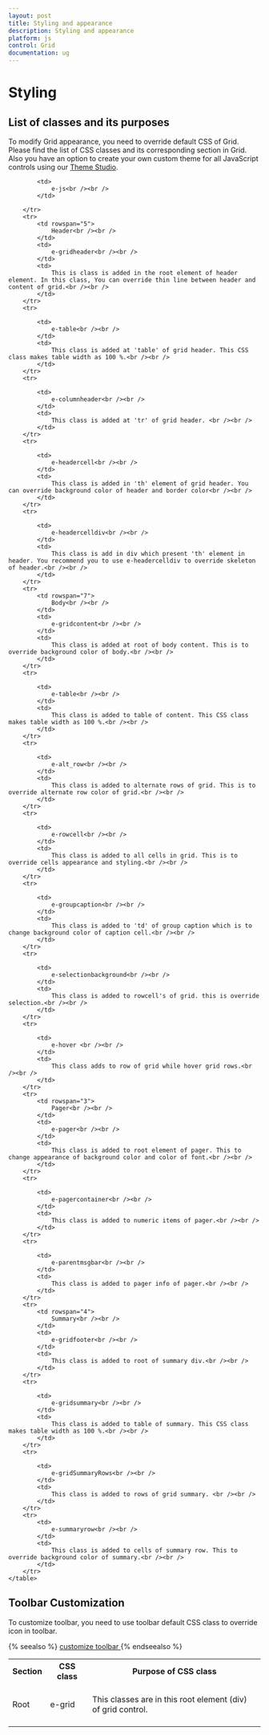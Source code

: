 ```yaml
---
layout: post
title: Styling and appearance
description: Styling and appearance
platform: js
control: Grid
documentation: ug
---
```

# Styling

## List of classes and its purposes

To modify Grid appearance, you need to override default CSS of Grid. Please find the list of CSS classes and its corresponding section in Grid. Also you have an option to create your own custom theme for all JavaScript controls using our [Theme Studio](http://js.syncfusion.com/themestudio/# "Theme Studio").

  <table>
        <tr>
            <th>
                Section<br /><br />
            </th>
            <th>
                CSS class<br /><br />
            </th>
            <th>
                Purpose of CSS class<br /><br />
            </th>
        </tr>
        <tr>
            <td rowspan="2">
                Root <br /><br />
            </td>
            <td>
                e-grid <br /><br />
            </td>
            <td rowspan="2">
                This classes are in this root element (div) of grid control. <br /><br />
            </td>
        </tr>
        <tr>
            
            <td>
                e-js<br /><br />
            </td>
           
        </tr>
        <tr>
            <td rowspan="5">
                Header<br /><br />
            </td>
            <td>
                e-gridheader<br /><br />
            </td>
            <td>
                This is class is added in the root element of header element. In this class, You can override thin line between header and content of grid.<br /><br />
            </td>
        </tr>
        <tr>
            
            <td>
                e-table<br /><br />
            </td>
            <td>
                This class is added at 'table' of grid header. This CSS class makes table width as 100 %.<br /><br />
            </td>
        </tr>
        <tr>
            
            <td>
                e-columnheader<br /><br />
            </td>
            <td>
                This class is added at 'tr' of grid header. <br /><br />
            </td>
        </tr>
        <tr>
          
            <td>
                e-headercell<br /><br />
            </td>
            <td>
                This class is added in 'th' element of grid header. You can override background color of header and border color<br /><br />
            </td>
        </tr>
        <tr>
           
            <td>
                e-headercelldiv<br /><br />
            </td>
            <td>
                This class is add in div which present 'th' element in header. You recommend you to use e-headercelldiv to override skeleton of header.<br /><br />
            </td>
        </tr>
        <tr>
            <td rowspan="7">
                Body<br /><br />
            </td>
            <td>
                e-gridcontent<br /><br />
            </td>
            <td>
                This class is added at root of body content. This is to override background color of body.<br /><br />
            </td>
        </tr>
        <tr>
            
            <td>
                e-table<br /><br />
            </td>
            <td>
                This class is added to table of content. This CSS class makes table width as 100 %.<br /><br />
            </td>
        </tr>
        <tr>
           
            <td>
                e-alt_row<br /><br />
            </td>
            <td>
                This class is added to alternate rows of grid. This is to override alternate row color of grid.<br /><br />
            </td>
        </tr>
        <tr>
            
            <td>
                e-rowcell<br /><br />
            </td>
            <td>
                This class is added to all cells in grid. This is to override cells appearance and styling.<br /><br />
            </td>
        </tr>
        <tr>
            
            <td>
                e-groupcaption<br /><br />
            </td>
            <td>
                This class is added to 'td' of group caption which is to change background color of caption cell.<br /><br />
            </td>
        </tr>
        <tr>
            
            <td>
                e-selectionbackground<br /><br />
            </td>
            <td>
                This class is added to rowcell's of grid. this is override selection.<br /><br />
            </td>
        </tr>
        <tr>
          
            <td>
                e-hover <br /><br />
            </td>
            <td>
                This class adds to row of grid while hover grid rows.<br /><br />
            </td>
        </tr>
        <tr>
            <td rowspan="3">
                Pager<br /><br />
            </td>
            <td>
                e-pager<br /><br />
            </td>
            <td>
                This class is added to root element of pager. This to change appearance of background color and color of font.<br /><br />
            </td>
        </tr>
        <tr>
            
            <td>
                e-pagercontainer<br /><br />
            </td>
            <td>
                This class is added to numeric items of pager.<br /><br />
            </td>
        </tr>
        <tr>
          
            <td>
                e-parentmsgbar<br /><br />
            </td>
            <td>
                This class is added to pager info of pager.<br /><br />
            </td>
        </tr>
        <tr>
            <td rowspan="4">
                Summary<br /><br />
            </td>
            <td>
                e-gridfooter<br /><br />
            </td>
            <td>
                This class is added to root of summary div.<br /><br />
            </td>
        </tr>
        <tr>
          
            <td>
                e-gridsummary<br /><br />
            </td>
            <td>
                This class is added to table of summary. This CSS class makes table width as 100 %.<br /><br />
            </td>
        </tr>
        <tr>
          
            <td>
                e-gridSummaryRows<br /><br />
            </td>
            <td>
                This class is added to rows of grid summary. <br /><br />
            </td>
        </tr>
        <tr>
            <td>
                e-summaryrow<br /><br />
            </td>
            <td>
                This class is added to cells of summary row. This to override background color of summary.<br /><br />
            </td>
        </tr>
    </table>


## Toolbar Customization

To customize toolbar, you need to use toolbar default CSS class to override icon in toolbar. 

{% seealso %} [customize toolbar ](http://www.syncfusion.com/kb/5076/how-to-change-custom-icons-for-default-edit-toolbar-items "customize toolbar") {% endseealso %}

